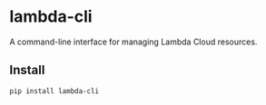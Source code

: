 # lambda-cli

A command-line interface for managing Lambda Cloud resources.

## Install

```bash
pip install lambda-cli

